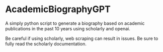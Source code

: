 # AcademicBiographyGPT
A simply python script to generate a biography based on academic publications in the past 10 years using scholarly and openai.

Be careful if using scholarly, web scraping can result in issues. Be sure to fully read the scholarly documentation.
